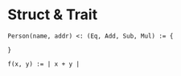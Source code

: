 # Struct & Trait

```
Person(name, addr) <: (Eq, Add, Sub, Mul) := {
    
}
```

```
f(x, y) := | x + y |
```
